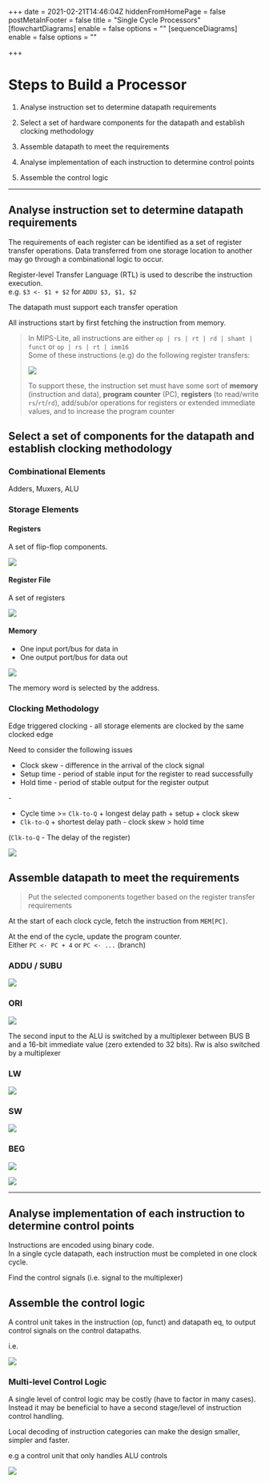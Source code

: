 +++
date = 2021-02-21T14:46:04Z
hiddenFromHomePage = false
postMetaInFooter = false
title = "Single Cycle Processors"
[flowchartDiagrams]
enable = false
options = ""
[sequenceDiagrams]
enable = false
options = ""

+++
# Steps to Build a Processor

1) Analyse instruction set to determine datapath requirements

2) Select a set of hardware components for the datapath and establish clocking methodology

3) Assemble datapath to meet the requirements

4) Analyse implementation of each instruction to determine control points

5) Assemble the control logic

***

## Analyse instruction set to determine datapath requirements

The requirements of each register can be identified as a set of register transfer operations. Data transferred from one storage location to another may go through a combinational logic to occur.

Register-level Transfer Language (RTL) is used to describe the instruction execution.  
e.g. `$3 <- $1 + $2` for `ADDU $3, $1, $2`

The datapath must support each transfer operation

All instructions start by first fetching the instruction from memory.

> In MIPS-Lite, all instructions are either `op | rs | rt | rd | shamt | funct` or `op | rs | rt | imm16`  
> Some of these instructions (e.g) do the following register transfers:
>
> ![](/uploads/snipaste_2021-02-18_18-40-41.png)
>
> To support these, the instruction set must have some sort of **memory** (instruction and data), **program counter** (PC), **registers** (to read/write `rs`/`rt`/`rd`), add/sub/or operations for registers or extended immediate values, and to increase the program counter

## Select a set of components for the datapath and establish clocking methodology

### Combinational Elements

Adders, Muxers, ALU

### Storage Elements

#### Registers

A set of flip-flop components.

![](/uploads/snipaste_2021-02-22_02-20-39.png)

#### Register File

A set of registers

![](/uploads/snipaste_2021-02-22_02-22-03.png)

#### Memory

* One input port/bus for data in
* One output port/bus for data out

![](/uploads/snipaste_2021-02-22_02-48-02.png)

The memory word is selected by the address.

### Clocking Methodology

Edge triggered clocking - all storage elements are clocked by the same clocked edge

Need to consider the following issues

* Clock skew - difference in the arrival of the clock signal
* Setup time - period of stable input for the register to read successfully
* Hold time - period of stable output for the register output

\-

* Cycle time >= `Clk-to-Q` + longest delay path + setup + clock skew
* `Clk-to-Q` + shortest delay path - clock skew > hold time

(`Clk-to-Q` - The delay of the register)

![](/uploads/snipaste_2021-02-22_02-58-46.png)

## Assemble datapath to meet the requirements

> Put the selected components together based on the register transfer requirements

At the start of each clock cycle, fetch the instruction from `MEM[PC]`.

At the end of the cycle, update the program counter.  
Either `PC <- PC + 4` or `PC <- ...` (branch)

### ADDU / SUBU

![](/uploads/snipaste_2021-02-22_03-47-06.png)

### ORI

![](/uploads/snipaste_2021-02-22_04-11-32.png)

The second input to the ALU is switched by a multiplexer between BUS B and a 16-bit immediate value (zero extended to 32 bits). Rw is also switched by a multiplexer

### LW

![](/uploads/snipaste_2021-02-22_04-15-35.png)

### SW

![](/uploads/snipaste_2021-02-22_04-17-16.png)

### BEG

![](/uploads/snipaste_2021-02-22_04-17-53.png)

![](/uploads/snipaste_2021-02-22_04-19-30.png)

***

## Analyse implementation of each instruction to determine control points

Instructions are encoded using binary code.  
In a single cycle datapath, each instruction must be completed in one clock cycle.

Find the control signals (i.e. signal to the multiplexer)

## Assemble the control logic

A control unit takes in the instruction (op, funct) and datapath eq, to output control signals on the control datapaths.

i.e. 

![](/uploads/snipaste_2021-02-22_04-29-59.png) 

### Multi-level Control Logic

A single level of control logic may be costly (have to factor in many cases). Instead it may be beneficial to have a second stage/level of instruction control handling.

Local decoding of instruction categories can make the design smaller, simpler and faster.

e.g a control unit that only handles ALU controls

![](/uploads/snipaste_2021-02-22_04-32-24.png)